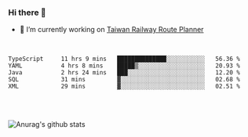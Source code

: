 ### Hi there 👋

- 🔭 I’m currently working on [Taiwan Railway Route Planner](https://github.com/Taiwan-Railway-Route-Planner)

<br/>

<!--START_SECTION:waka-->

```text
TypeScript     11 hrs 9 mins   ██████████████░░░░░░░░░░░   56.36 %
YAML           4 hrs 8 mins    █████▒░░░░░░░░░░░░░░░░░░░   20.93 %
Java           2 hrs 24 mins   ███░░░░░░░░░░░░░░░░░░░░░░   12.20 %
SQL            31 mins         ▓░░░░░░░░░░░░░░░░░░░░░░░░   02.68 %
XML            29 mins         ▓░░░░░░░░░░░░░░░░░░░░░░░░   02.51 %
```

<!--END_SECTION:waka-->

<br/>
<br/>

![Anurag's github stats](https://github-readme-stats.vercel.app/api?username=DepickereSven&show_icons=true&theme=tokyonight)



<!--
**DepickereSven/DepickereSven** is a ✨ _special_ ✨ repository because its `README.md` (this file) appears on your GitHub profile.

Here are some ideas to get you started:

- 🔭 I’m currently working on ...
- 🌱 I’m currently learning ...
- 👯 I’m looking to collaborate on ...
- 🤔 I’m looking for help with ...
- 💬 Ask me about ...
- 📫 How to reach me: ...
- 😄 Pronouns: ...
- ⚡ Fun fact: ...
-->
